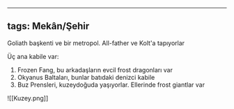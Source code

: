 ---
  tags: Mekân/Şehir
  ---
  
  Goliath başkenti ve bir metropol.
  All-father ve Kolt'a tapıyorlar
  
  Üç ana kabile var:
  1. Frozen Fang, bu arkadaşların evcil frost dragonları var
  2. Okyanus Baltaları, bunlar batıdaki denizci kabile
  3. Buz Prensleri, kuzeydoğuda yaşıyorlar. Ellerinde frost giantlar var
  
  ![[Kuzey.png]]